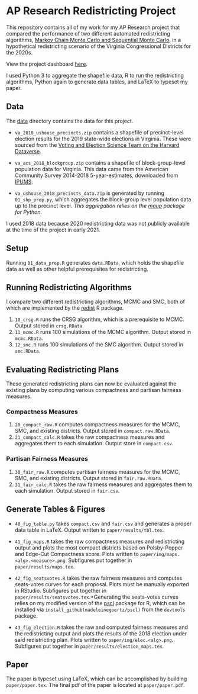 # AP Research Redistricting Project

This repository contains all of my work for my AP Research project that compared the performance of two different automated redistricting algorithms, [Markov Chain Monte Carlo and Sequential Monte Carlo](https://github.com/kosukeimai/redist), in a hypothetical redistricting scenario of the Virginia Congressional Districts for the 2020s.

View the project dashboard [here](https://www.notion.so/AP-Research-Redistricting-Project-e065fd900cd747e4b692e51b6a6584b3).

I used Python 3 to aggregate the shapefile data, R to run the redistricting algorithms, Python again to generate data tables, and LaTeX to typeset my paper.

## Data

The [data](https://github.com/madeleinegoertz/ap-research-redistricting/tree/master/data) directory contains the data for this project.

* `va_2018_ushouse_precincts.zip` contains a shapefile of precinct-level election results for the 2019 state-wide elections in Virginia. These were sourced from the [Voting and Election Science Team on the Harvard Dataverse](https://dataverse.harvard.edu/file.xhtml?persistentId=doi:10.7910/DVN/UBKYRU/K8EV6K&version=34.0).
  
* `va_acs_2018_blockgroup.zip` contains a shapefile of block-group-level population data for Virginia. This data came from the American Community Survey 2014-2018 5-year-estimates, downloaded from [IPUMS](https://www.nhgis.org/).

* `va_ushouse_2018_precincts_data.zip` is generated by running `01_shp_prep.py`, which aggregates the block-group level population data up to the precinct level. *This aggregation relies on the [maup](https://github.com/mggg/maup) package for Python.*

I used 2018 data because 2020 redistricting data was not publicly available at the time of the project in early 2021.

## Setup

Running `01_data_prep.R` generates `data.RData`, which holds the shapefile data as well as other helpful prerequisites for redistricting.

## Running Redistricting Algorithms

I compare two different redistricting algorithms, MCMC and SMC, both of which are implemented by the [redist](https://github.com/kosukeimai/redist) R package.

1. `10_crsg.R` runs the CRSG algorithm, which is a prerequisite to MCMC. Output stored in `crsg.RData`.
2. `11_mcmc.R` runs 100 simulations of the MCMC algorithm. Output stored in `mcmc.RData`.
3. `12_smc.R` runs 100 simulations of the SMC algorithm. Output stored in `smc.RData`.

## Evaluating Redistricting Plans

These generated redistricting plans can now be evaluated against the existing plans by computing various compactness and partisan fairness measures.

### Compactness Measures

1. `20_compact_raw.R` computes compactness measures for the MCMC, SMC, and existing districts. Output stored in `compact.raw.RData`.
2. `21_compact_calc.R` takes the raw compactness measures and aggregates them to each simulation. Output store in `compact.csv`.

### Partisan Fairness Measures

1. `30_fair_raw.R` computes partisan fairness measures for the MCMC, SMC, and existing districts. Output stored in `fair.raw.RData`.
2. `31_fair_calc.R` takes the raw fairness measures and aggregates them to each simulation. Output stored in `fair.csv`.

## Generate Tables & Figures

* `40_fig_table.py` takes `compact.csv` and `fair.csv` and generates a proper data table in LaTeX. Output written to `paper/results/tbl.tex`.

* `41_fig_maps.R` takes the raw compactness measures and redistricting output and plots the most compact districts based on Polsby-Popper and Edge-Cut Compactness score. Plots written to `paper/img/maps.<alg>.<measure>.png`. Subfigures put together in `paper/results/maps.tex`.

* `42_fig_seatsvotes.R` takes the raw fairness measures and computes seats-votes curves for each proposal. Plots must be manually exported in RStudio. Subfigures put together in `paper/results/seatsvotes.tex`.*Generating the seats-votes curves relies on my modified version of the [pscl](https://github.com/madeleinegoertz/pscl/) package for R, which can be installed via `install_github(madeleinegoertz/pscl)` from the `devtools` package.

* `43_fig_election.R` takes the raw and computed fairness measures and the redistricting output and plots the results of the 2018 election under said redistricting plan. Plots written to `paper/img/elec.<alg>.png`. Subfigures put together in `paper/results/election_maps.tex`.

## Paper

The paper is typeset using LaTeX, which can be accomplished by building `paper/paper.tex`. The final pdf of the paper is located at `paper/paper.pdf`.
